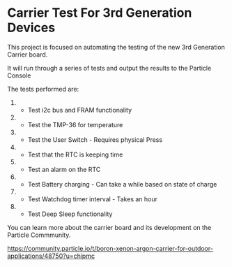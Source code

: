 # Carrier Test For 3rd Generation Devices

This project is focused on automating the testing of the new 3rd Generation Carrier board.  

It will run through a series of tests and output the results to the Particle Console

The tests performed are:

1. - Test i2c bus and FRAM functionality
2. - Test the TMP-36 for temperature
3. - Test the User Switch - Requires physical Press
4. - Test that the RTC is keeping time
5. - Test an alarm on the RTC
6. - Test Battery charging - Can take a while based on state of charge
7. - Test Watchdog timer interval - Takes an hour
8. - Test Deep Sleep functionality

You can learn more about the carrier board and its development on the Particle Commmunity.

https://community.particle.io/t/boron-xenon-argon-carrier-for-outdoor-applications/48750?u=chipmc


